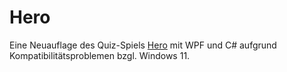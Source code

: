 # Hero
Eine Neuauflage des Quiz-Spiels [Hero](https://github.com/AlexanderMattheis/hero) mit WPF und C# aufgrund Kompatibilitätsproblemen bzgl. Windows 11.


